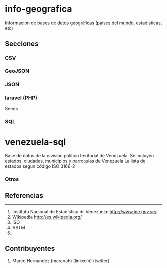 # info-geografica

Información de bases de datos geográficas (países del mundo, estadísticas, etc)

## Secciones

### CSV

### GeoJSON

### JSON

### laravel (PHP)

Seeds

### SQL

venezuela-sql
=============
Base de datos de la división político territorial de Venezuela. 
Se incluyen estados, ciudades, municipios y parroquias de Venezuela
La lista de estados segun código ISO 3166-2

### Otros



## Referencias
-----------

1. Instituto Nacional de Estadística de Venezuela: http://www.ine.gov.ve/
2. Wikipedia http://es.wikipedia.org/
3. ISO
4. ASTM
5. 

## Contribuyentes

1. Marco Hernandez (marcoah) (linkedin) (twitter)